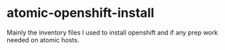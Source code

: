# atomic-openshift-install
Mainly the inventory files I used to install openshift and if any prep work needed on atomic hosts.

